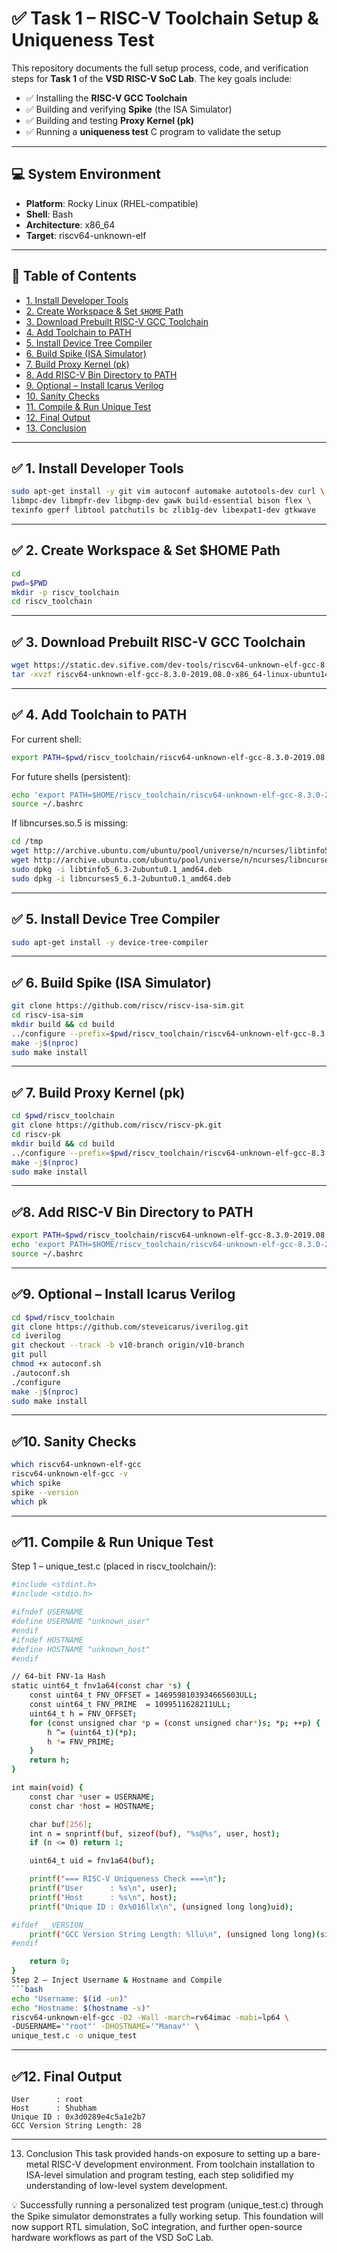 # ✅ Task 1 – RISC-V Toolchain Setup & Uniqueness Test  

This repository documents the full setup process, code, and verification steps for **Task 1** of the **VSD RISC-V SoC Lab**. The key goals include:

- ✅ Installing the **RISC-V GCC Toolchain**
- ✅ Building and verifying **Spike** (the ISA Simulator)
- ✅ Building and testing **Proxy Kernel (pk)**
- ✅ Running a **uniqueness test** C program to validate the setup

---

## 💻 System Environment

- **Platform**: Rocky Linux (RHEL-compatible)
- **Shell**: Bash
- **Architecture**: x86_64
- **Target**: riscv64-unknown-elf

---

## 📑 Table of Contents

- [1. Install Developer Tools](#1-install-developer-tools)
- [2. Create Workspace & Set `$HOME` Path](#2-create-workspace--set-home-path)
- [3. Download Prebuilt RISC-V GCC Toolchain](#3-download-prebuilt-risc-v-gcc-toolchain)
- [4. Add Toolchain to PATH](#4-add-toolchain-to-path)
- [5. Install Device Tree Compiler](#5-install-device-tree-compiler)
- [6. Build Spike (ISA Simulator)](#6-build-spike-isa-simulator)
- [7. Build Proxy Kernel (pk)](#7-build-proxy-kernel-pk)
- [8. Add RISC-V Bin Directory to PATH](#8-add-risc-v-bin-directory-to-path)
- [9. Optional – Install Icarus Verilog](#9-optional--install-icarus-verilog)
- [10. Sanity Checks](#10-sanity-checks)
- [11. Compile & Run Unique Test](#11-compile--run-unique-test)
- [12. Final Output](#12-final-output)
- [13. Conclusion](#13-conclusion)

---

## ✅ 1. Install Developer Tools

```bash
sudo apt-get install -y git vim autoconf automake autotools-dev curl \
libmpc-dev libmpfr-dev libgmp-dev gawk build-essential bison flex \
texinfo gperf libtool patchutils bc zlib1g-dev libexpat1-dev gtkwave
```

---

## ✅ 2. Create Workspace & Set $HOME Path

```bash
cd
pwd=$PWD
mkdir -p riscv_toolchain
cd riscv_toolchain
```

---

## ✅ 3. Download Prebuilt RISC-V GCC Toolchain

```bash
wget https://static.dev.sifive.com/dev-tools/riscv64-unknown-elf-gcc-8.3.0-2019.08.0-x86_64-linux-ubuntu14.tar.gz
tar -xvzf riscv64-unknown-elf-gcc-8.3.0-2019.08.0-x86_64-linux-ubuntu14.tar.gz
```

---

## ✅ 4. Add Toolchain to PATH
For current shell:
```bash
export PATH=$pwd/riscv_toolchain/riscv64-unknown-elf-gcc-8.3.0-2019.08.0-x86_64-linux-ubuntu14/bin:$PATH
```
For future shells (persistent):
```bash
echo 'export PATH=$HOME/riscv_toolchain/riscv64-unknown-elf-gcc-8.3.0-2019.08.0-x86_64-linux-ubuntu14/bin:$PATH' >> ~/.bashrc
source ~/.bashrc
```
If libncurses.so.5 is missing:
```bash
cd /tmp
wget http://archive.ubuntu.com/ubuntu/pool/universe/n/ncurses/libtinfo5_6.3-2ubuntu0.1_amd64.deb
wget http://archive.ubuntu.com/ubuntu/pool/universe/n/ncurses/libncurses5_6.3-2ubuntu0.1_amd64.deb
sudo dpkg -i libtinfo5_6.3-2ubuntu0.1_amd64.deb
sudo dpkg -i libncurses5_6.3-2ubuntu0.1_amd64.deb
```

---

## ✅ 5. Install Device Tree Compiler
```bash
sudo apt-get install -y device-tree-compiler
```
---

## ✅ 6. Build Spike (ISA Simulator)
```bash
git clone https://github.com/riscv/riscv-isa-sim.git
cd riscv-isa-sim
mkdir build && cd build
../configure --prefix=$pwd/riscv_toolchain/riscv64-unknown-elf-gcc-8.3.0-2019.08.0-x86_64-linux-ubuntu14
make -j$(nproc)
sudo make install
```
---

## ✅ 7. Build Proxy Kernel (pk)
```bash
cd $pwd/riscv_toolchain
git clone https://github.com/riscv/riscv-pk.git
cd riscv-pk
mkdir build && cd build
../configure --prefix=$pwd/riscv_toolchain/riscv64-unknown-elf-gcc-8.3.0-2019.08.0-x86_64-linux-ubuntu14 --host=riscv64-unknown-elf
make -j$(nproc)
sudo make install
```
---

## ✅8. Add RISC-V Bin Directory to PATH
```bash
export PATH=$pwd/riscv_toolchain/riscv64-unknown-elf-gcc-8.3.0-2019.08.0-x86_64-linux-ubuntu14/riscv64-unknown-elf/bin:$PATH
echo 'export PATH=$HOME/riscv_toolchain/riscv64-unknown-elf-gcc-8.3.0-2019.08.0-x86_64-linux-ubuntu14/riscv64-unknown-elf/bin:$PATH' >> ~/.bashrc
source ~/.bashrc
```
---

## ✅9. Optional – Install Icarus Verilog
```bash
cd $pwd/riscv_toolchain
git clone https://github.com/steveicarus/iverilog.git
cd iverilog
git checkout --track -b v10-branch origin/v10-branch
git pull
chmod +x autoconf.sh
./autoconf.sh
./configure
make -j$(nproc)
sudo make install
```
---

## ✅10. Sanity Checks
```bash
which riscv64-unknown-elf-gcc
riscv64-unknown-elf-gcc -v
which spike
spike --version
which pk
```
---

## ✅11. Compile & Run Unique Test
Step 1 – unique_test.c (placed in riscv_toolchain/):
```bash
#include <stdint.h>
#include <stdio.h>

#ifndef USERNAME
#define USERNAME "unknown_user"
#endif
#ifndef HOSTNAME
#define HOSTNAME "unknown_host"
#endif

// 64-bit FNV-1a Hash
static uint64_t fnv1a64(const char *s) {
    const uint64_t FNV_OFFSET = 1469598103934665603ULL;
    const uint64_t FNV_PRIME  = 1099511628211ULL;
    uint64_t h = FNV_OFFSET;
    for (const unsigned char *p = (const unsigned char*)s; *p; ++p) {
        h ^= (uint64_t)(*p);
        h *= FNV_PRIME;
    }
    return h;
}

int main(void) {
    const char *user = USERNAME;
    const char *host = HOSTNAME;

    char buf[256];
    int n = snprintf(buf, sizeof(buf), "%s@%s", user, host);
    if (n <= 0) return 1;

    uint64_t uid = fnv1a64(buf);

    printf("=== RISC-V Uniqueness Check ===\n");
    printf("User      : %s\n", user);
    printf("Host      : %s\n", host);
    printf("Unique ID : 0x%016llx\n", (unsigned long long)uid);

#ifdef __VERSION__
    printf("GCC Version String Length: %llu\n", (unsigned long long)(sizeof(__VERSION__) - 1));
#endif

    return 0;
}
Step 2 – Inject Username & Hostname and Compile
```bash
echo "Username: $(id -un)"
echo "Hostname: $(hostname -s)"
riscv64-unknown-elf-gcc -O2 -Wall -march=rv64imac -mabi=lp64 \
-DUSERNAME='"root"' -DHOSTNAME='"Manav"' \
unique_test.c -o unique_test
```
---

## ✅12. Final Output
```bash=== RISC-V Uniqueness Check ===
User      : root
Host      : Shubham
Unique ID : 0x3d0289e4c5a1e2b7
GCC Version String Length: 28
```
---

13. Conclusion
This task provided hands-on exposure to setting up a bare-metal RISC-V development environment. From toolchain installation to ISA-level simulation and program testing, each step solidified my understanding of low-level system development.

💡 Successfully running a personalized test program (unique_test.c) through the Spike simulator demonstrates a fully working setup.
This foundation will now support RTL simulation, SoC integration, and further open-source hardware workflows as part of the VSD SoC Lab.
